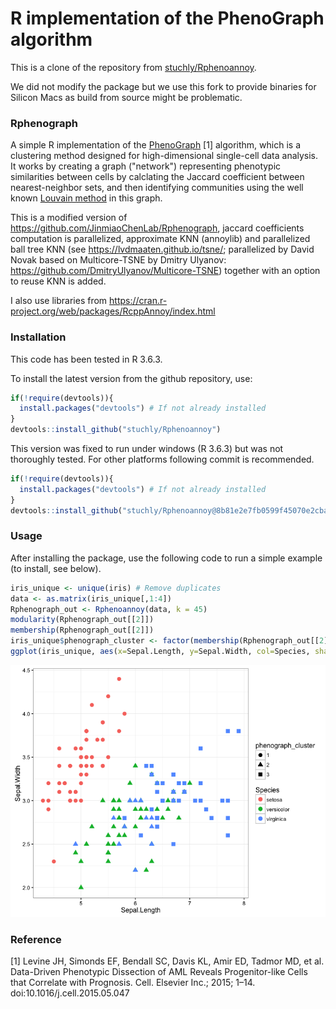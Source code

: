 R implementation of the PhenoGraph algorithm
===============

This is a clone of the repository from [stuchly/Rphenoannoy](https://github.com/stuchly/Rphenoannoy).

We did not modify the package but we use this fork to provide binaries for Silicon Macs as build from source might be problematic.

### Rphenograph

A simple R implementation of the [PhenoGraph](http://www.cell.com/cell/abstract/S0092-8674(15)00637-6) [1] algorithm, which is a clustering method designed for high-dimensional single-cell data analysis. It works by creating a graph ("network") representing phenotypic similarities between cells by calclating the Jaccard coefficient between nearest-neighbor sets, and then identifying communities using the well known [Louvain method](https://sites.google.com/site/findcommunities/) in this graph. 

This is a modified version of
https://github.com/JinmiaoChenLab/Rphenograph, jaccard coefficients
computation is parallelized, approximate KNN (annoylib) and
parallelized ball tree KNN (see https://lvdmaaten.github.io/tsne/;
parallelized by David Novak based on Multicore-TSNE by Dmitry Ulyanov:
https://github.com/DmitryUlyanov/Multicore-TSNE) together with an
option to reuse KNN is added.

I also use libraries from https://cran.r-project.org/web/packages/RcppAnnoy/index.html


### Installation
This code has been tested in R 3.6.3.

To install the latest version from the github repository, use:

``` r
if(!require(devtools)){
  install.packages("devtools") # If not already installed
}
devtools::install_github("stuchly/Rphenoannoy")
```

This version was fixed to run under windows (R 3.6.3) but was not
thoroughly tested. For other platforms following commit is recommended.

``` r
if(!require(devtools)){
  install.packages("devtools") # If not already installed
}
devtools::install_github("stuchly/Rphenoannoy@8b81e2e7fb0599f45070e2cba1b28ac219b7c472")
```


### Usage

After installing the package, use the following code to run a simple example (to install, see below).

``` r
iris_unique <- unique(iris) # Remove duplicates
data <- as.matrix(iris_unique[,1:4])
Rphenograph_out <- Rphenoannoy(data, k = 45)
modularity(Rphenograph_out[[2]])
membership(Rphenograph_out[[2]])
iris_unique$phenograph_cluster <- factor(membership(Rphenograph_out[[2]]))
ggplot(iris_unique, aes(x=Sepal.Length, y=Sepal.Width, col=Species, shape=phenograph_cluster)) + geom_point(size = 3)+theme_bw()

```

![](Rhpenograph_iris_cluster.png)

### Reference

[1] Levine JH, Simonds EF, Bendall SC, Davis KL, Amir ED, Tadmor MD, et al. Data-Driven Phenotypic Dissection of AML Reveals Progenitor-like Cells that Correlate with Prognosis. Cell. Elsevier Inc.; 2015; 1–14. doi:10.1016/j.cell.2015.05.047


